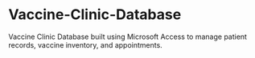 # Vaccine-Clinic-Database
Vaccine Clinic Database built using Microsoft Access to manage patient records, vaccine inventory, and appointments.
